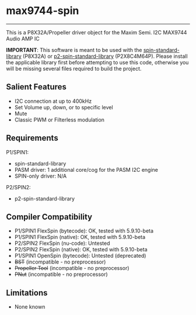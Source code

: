 # max9744-spin 
---------------

This is a P8X32A/Propeller driver object for the Maxim Semi. I2C MAX9744 Audio AMP IC

**IMPORTANT**: This software is meant to be used with the [spin-standard-library](https://github.com/avsa242/spin-standard-library) (P8X32A) or [p2-spin-standard-library](https://github.com/avsa242/p2-spin-standard-library) (P2X8C4M64P). Please install the applicable library first before attempting to use this code, otherwise you will be missing several files required to build the project.

## Salient Features

* I2C connection at up to 400kHz
* Set Volume up, down, or to specific level
* Mute
* Classic PWM or Filterless modulation

## Requirements

P1/SPIN1:
* spin-standard-library
* PASM driver: 1 additional core/cog for the PASM I2C engine
* SPIN-only driver: N/A

P2/SPIN2:
* p2-spin-standard-library

## Compiler Compatibility

* P1/SPIN1 FlexSpin (bytecode): OK, tested with 5.9.10-beta
* P1/SPIN1 FlexSpin (native): OK, tested with 5.9.10-beta
* P2/SPIN2 FlexSpin (nu-code): Untested
* P2/SPIN2 FlexSpin (native): OK, tested with 5.9.10-beta
* P1/SPIN1 OpenSpin (bytecode): Untested (deprecated)
* ~~BST~~ (incompatible - no preprocessor)
* ~~Propeller Tool~~ (incompatible - no preprocessor)
* ~~PNut~~ (incompatible - no preprocessor)

## Limitations

* None known

